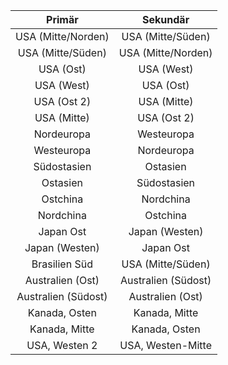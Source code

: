 |Primär |Sekundär |
|:-----------------:|:-----------------:|
|USA (Mitte/Norden) |USA (Mitte/Süden) |
|USA (Mitte/Süden) |USA (Mitte/Norden) |
|USA (Ost) |USA (West) |
|USA (West) |USA (Ost) |
|USA (Ost 2) |USA (Mitte) |
|USA (Mitte) |USA (Ost 2) |
|Nordeuropa |Westeuropa |
|Westeuropa |Nordeuropa |
|Südostasien |Ostasien |
|Ostasien |Südostasien |
|Ostchina |Nordchina |
|Nordchina |Ostchina |
|Japan Ost |Japan (Westen) |
|Japan (Westen) |Japan Ost |
|Brasilien Süd |USA (Mitte/Süden) |
|Australien (Ost) |Australien (Südost)|
|Australien (Südost)|Australien (Ost) |
|Kanada, Osten |Kanada, Mitte |
|Kanada, Mitte |Kanada, Osten |
|USA, Westen 2 |USA, Westen-Mitte |

<!---HONumber=AcomDC_0720_2016-->